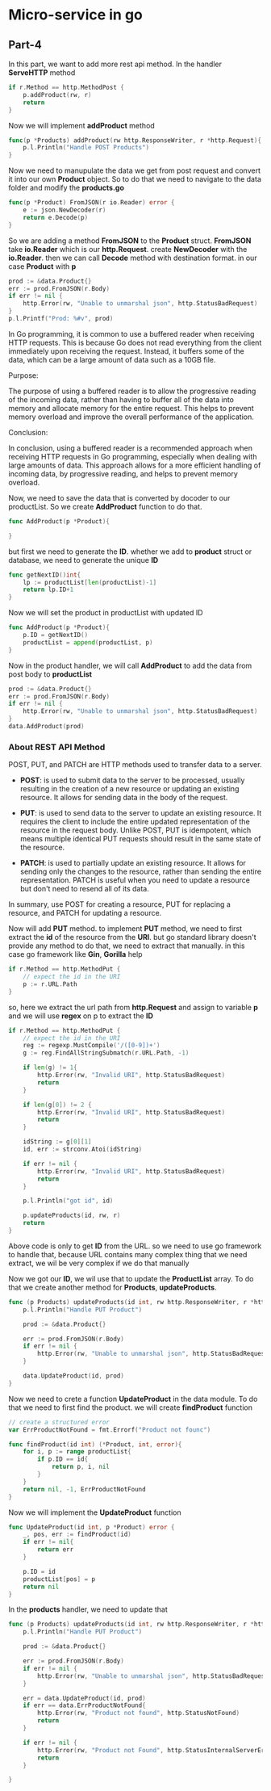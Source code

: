 # Micro-service in go
## Part-4

In this part, we want to add more rest api method. In the handler **ServeHTTP** method
```go
if r.Method == http.MethodPost {
    p.addProduct(rw, r)
    return
}
```
Now we will implement **addProduct** method
```go
func(p *Products) addProduct(rw http.ResponseWriter, r *http.Request){
    p.l.Println("Handle POST Products")
}
```
Now we need to manupulate the data we get from post request and convert it into our own **Product** object. So to do that we need to navigate to the data folder and modify the **products.go**

```go
func(p *Product) FromJSON(r io.Reader) error {
    e := json.NewDecoder(r)
    return e.Decode(p)
}
```
So we are adding a method **FromJSON** to the **Product** struct. **FromJSON** take **io.Reader** which is our **http.Request**. create **NewDecoder** with the **io.Reader**. then we can call **Decode** method with destination format. in our case **Product** with **p**

```go
prod := &data.Product{}
err := prod.FromJSON(r.Body)
if err != nil {
    http.Error(rw, "Unable to unmarshal json", http.StatusBadRequest)
}
p.l.Printf("Prod: %#v", prod)
```

In Go programming, it is common to use a buffered reader when receiving HTTP requests. This is because Go does not read everything from the client immediately upon receiving the request. Instead, it buffers some of the data, which can be a large amount of data such as a 10GB file.

Purpose:

The purpose of using a buffered reader is to allow the progressive reading of the incoming data, rather than having to buffer all of the data into memory and allocate memory for the entire request. This helps to prevent memory overload and improve the overall performance of the application.

Conclusion:

In conclusion, using a buffered reader is a recommended approach when receiving HTTP requests in Go programming, especially when dealing with large amounts of data. This approach allows for a more efficient handling of incoming data, by progressive reading, and helps to prevent memory overload.

Now, we need to save the data that is converted by docoder to our productList.
So we create **AddProduct** function to do that.
```go
func AddProduct(p *Product){

}
```

but first we need to generate the **ID**. whether we add to **product** struct or database, we need to generate the unique **ID**
```go
func getNextID()int{
    lp := productList[len(productList)-1]
    return lp.ID+1
}
```
Now we will set the product in productList with updated ID
```go
func AddProduct(p *Product){
    p.ID = getNextID()
    productList = append(productList, p)
}
```
Now in the product handler, we will call **AddProduct** to add the data from post body to **productList**
```go
prod := &data.Product{}
err := prod.FromJSON(r.Body)
if err != nil {
    http.Error(rw, "Unable to unmarshal json", http.StatusBadRequest)
}
data.AddProduct(prod)
```

### About REST API Method
POST, PUT, and PATCH are HTTP methods used to transfer data to a server.

* **POST**: is used to submit data to the server to be processed, usually resulting in the creation of a new resource or updating an existing resource. It allows for sending data in the body of the request.

* **PUT**: is used to send data to the server to update an existing resource. It requires the client to include the entire updated representation of the resource in the request body. Unlike POST, PUT is idempotent, which means multiple identical PUT requests should result in the same state of the resource.

* **PATCH**: is used to partially update an existing resource. It allows for sending only the changes to the resource, rather than sending the entire representation. PATCH is useful when you need to update a resource but don't need to resend all of its data.

In summary, use POST for creating a resource, PUT for replacing a resource, and PATCH for updating a resource.

Now will add **PUT** method. to implement **PUT** method, we need to first extract the **id** of the resource from the **URI**. but go standard library doesn't provide any method to do that, we need to extract that manually. in this case go framework like **Gin**, **Gorilla** help

```go
if r.Method == http.MethodPut {
    // expect the id in the URI
    p := r.URL.Path
}
```

so, here we extract the url path from **http.Request** and assign to variable **p** and we will use **regex** on p to extract the **ID**

```go
if r.Method == http.MethodPut {
    // expect the id in the URI
    reg := regexp.MustCompile('/([0-9])+')
    g := reg.FindAllStringSubmatch(r.URL.Path, -1)

    if len(g) != 1{
        http.Error(rw, "Invalid URI", http.StatusBadRequest)
        return
    }

    if len(g[0]) != 2 {
        http.Error(rw, "Invalid URI", http.StatusBadRequest)
        return
    }

    idString := g[0][1]
    id, err := strconv.Atoi(idString)

    if err != nil {
        http.Error(rw, "Invalid URI", http.StatusBadRequest)
        return
    }

    p.l.Println("got id", id)

    p.updateProducts(id, rw, r)
    return
}
```

Above code is only to get **ID** from the URL. so we need to use go framework to handle that, because URL contains many complex thing that we need extract, we wil be very complex if we do that manually

Now we got our **ID**, we wil use that to update the **ProductList** array. To do that we create another method for **Products**, **updateProducts**.

```go
func (p Products) updateProducts(id int, rw http.ResponseWriter, r *http.Request){
    p.l.Println("Handle PUT Product")

    prod := &data.Product{}

    err := prod.FromJSON(r.Body)
    if err != nil {
        http.Error(rw, "Unable to unmarshal json", http.StatusBadRequest)
    }

    data.UpdateProduct(id, prod)
}
```

Now we need to crete a function **UpdateProduct** in the data module. To do that we need to first find the product. we will create **findProduct** function
```go
// create a structured error
var ErrProductNotFound = fmt.Errorf("Product not founc")

func findProduct(id int) (*Product, int, error){
    for i, p := range productList{
        if p.ID == id{
            return p, i, nil
        }
    }
    return nil, -1, ErrProductNotFound
}
```
Now we will implement the **UpdateProduct** function
```go
func UpdateProduct(id int, p *Product) error {
    _, pos, err := findProduct(id)
    if err != nil{
        return err
    }

    p.ID = id
    productList[pos] = p
    return nil
}
```

In the **products** handler, we need to update that
```go
func (p Products) updateProducts(id int, rw http.ResponseWriter, r *http.Request){
    p.l.Println("Handle PUT Product")

    prod := &data.Product{}

    err := prod.FromJSON(r.Body)
    if err != nil {
        http.Error(rw, "Unable to unmarshal json", http.StatusBadRequest)
    }

    err = data.UpdateProduct(id, prod)
    if err == data.ErrProductNotFound{
        http.Error(rw, "Product not found", http.StatusNotFound)
        return
    }

    if err != nil {
        http.Error(rw, "Product not Found", http.StatusInternalServerError)
        return
    }

}
```